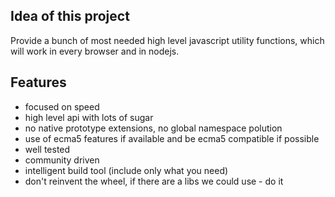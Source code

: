 ## Idea of this project

Provide a bunch of most needed high level javascript utility functions, which will work in every browser and in nodejs.

## Features

- focused on speed
- high level api with lots of sugar
- no native prototype extensions, no global namespace polution
- use of ecma5 features if available and be ecma5 compatible if possible 
- well tested
- community driven
- intelligent build tool (include only what you need)
- don't reinvent the wheel, if there are a libs we could use - do it